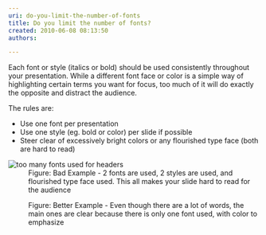 ```yaml
---
uri: do-you-limit-the-number-of-fonts
title: Do you limit the number of fonts?
created: 2010-06-08 08:13:50
authors:

---
```





<span class='intro'> 
  <p>Each font or style (italics or bold) should be used consistently throughout your presentation. While a different font face or color is a simple way of highlighting certain terms you want for focus, too much of it will do exactly the opposite and distract the audience.</p>
<p>The rules are&#58;</p>
<ul>
    <li>Use one font per presentation </li>
    <li>Use one style (eg. bold or color) per slide if possible </li>
    <li>Steer clear of excessively bright colors or any flourished type face (both are hard to read) </li>
</ul>
 </span>


  <dl>
    <dt><img class="ms-rteCustom-ImageArea" alt="too many fonts used for headers" src="/PublishingImages/BadLimitFont.jpg" /> </dt>
    <dd class="ms-rteCustom-FigureBad">Figure&#58; Bad Example - 2 fonts are used, 2 styles are used, and flourished type face used. This all makes your slide hard to read for the audience</dd>
</dl>
<dl>
    <dt><img class="ms-rteCustom-ImageArea" src="/PublishingImages/GoodLimitFont.jpg" alt="" /> </dt>
    <dd class="ms-rteCustom-FigureGood">Figure&#58; Better Example - Even though there are a lot of words, the main ones are clear because there is only one font used, with color to emphasize</dd>
</dl>



